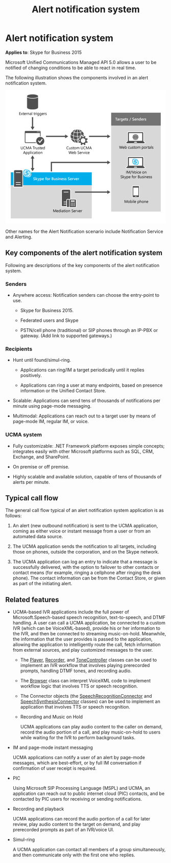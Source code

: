 ﻿---
title: Alert notification system
TOCTitle: Alert notification system
ms:assetid: e75d50af-2a7e-4558-bb18-7bcf2c66560f
ms:mtpsurl: https://msdn.microsoft.com/en-us/library/Dn465952(v=office.16)
ms:contentKeyID: 65239777
ms.date: 07/27/2015
mtps_version: v=office.16
---

# Alert notification system


**Applies to**: Skype for Business 2015



Microsoft Unified Communications Managed API 5.0 allows a user to be notified of changing conditions to be able to react in real time.

The following illustration shows the components involved in an alert notification system.

![Alerts details](images/Dn465952.UCMA-Alerts2(Office.16).png "Alerts details")

Other names for the Alert Notification scenario include Notification Service and Alerting.

## Key components of the alert notification system

Following are descriptions of the key components of the alert notification system.

### Senders

  - Anywhere access: Notification senders can choose the entry-point to use.
    
      - Skype for Business 2015.
    
      - Federated users and Skype
    
      - PSTN/cell phone (traditional) or SIP phones through an IP-PBX or gateway. (Add link to supported gateways.)

### Recipients

  - Hunt until found/simul-ring.
    
      - Applications can ring/IM a target periodically until it replies positively.
    
      - Applications can ring a user at many endpoints, based on presence information or the Unified Contact Store.

  - Scalable: Applications can send tens of thousands of notifications per minute using page-mode messaging.

  - Multimodal: Applications can reach out to a target user by means of page-mode IM, regular IM, or voice.

### UCMA system

  - Fully customizable: .NET Framework platform exposes simple concepts; integrates easily with other Microsoft platforms such as SQL, CRM, Exchange, and SharePoint.

  - On premise or off premise.

  - Highly scalable and available solution, capable of tens of thousands of alerts per minute.

## Typical call flow

The general call flow typical of an alert notification system application is as follows:

1.  An alert (new outbound notification) is sent to the UCMA application, coming as either voice or instant message from a user or from an automated data source.

2.  The UCMA application sends the notification to all targets, including those on phones, outside the corporation, and on the Skype network.

3.  The UCMA application can log an entry to indicate that a message is successfully delivered, with the option to failover to other contacts or contact means (for example, ringing a cellphone after ringing the desk phone). The contact information can be from the Contact Store, or given as part of the initiating alert.

## Related features

  - UCMA-based IVR applications include the full power of Microsoft.Speech-based speech recognition, text-to-speech, and DTMF handling. A user can call a UCMA application, be connected to a custom IVR (which can be VoiceXML-based), provide his or her information to the IVR, and then be connected to streaming music-on-hold. Meanwhile, the information that the user provides is passed to the application, allowing the application to intelligently route the call, fetch information from external sources, and play customized messages to the user.
    
      - The [Player](https://msdn.microsoft.com/en-us/library/hh349780\(v=office.16\)), [Recorder](https://msdn.microsoft.com/en-us/library/hh381624\(v=office.16\)), and [ToneController](https://msdn.microsoft.com/en-us/library/hh349643\(v=office.16\)) classes can be used to implement an IVR workflow that involves playing prerecorded prompts, handling DTMF tones, and recording audio.
    
      - The [Browser](https://msdn.microsoft.com/en-us/library/gg452712\(v=office.16\)) class can interpret VoiceXML code to implement workflow logic that involves TTS or speech recognition.
    
      - The Connector objects (the [SpeechRecognitionConnector](https://msdn.microsoft.com/en-us/library/hh383253\(v=office.16\)) and [SpeechSynthesisConnector](https://msdn.microsoft.com/en-us/library/hh349773\(v=office.16\)) classes) can be used to implement an application that involves TTS or speech recognition.
    
      - Recording and Music on Hold
        
        UCMA applications can play audio content to the caller on demand, record the audio portion of a call, and play music-on-hold to users while waiting for the IVR to perform background tasks.

  - IM and page-mode instant messaging
    
    UCMA applications can notify a user of an alert by page-mode messages, which are best-effort, or by full IM conversation if confirmation of user receipt is required.

  - PIC
    
    Using Microsoft SIP Processing Language (MSPL) and UCMA, an application can reach out to public internet cloud (PIC) contacts, and be contacted by PIC users for receiving or sending notifications.

  - Recording and playback
    
    UCMA applications can record the audio portion of a call for later review, play audio content to the target on demand, and play prerecorded prompts as part of an IVR/voice UI.

  - Simul-ring
    
    A UCMA application can contact all members of a group simultaneously, and then communicate only with the first one who replies.

